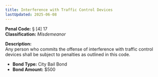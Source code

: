 ```yaml
---
title: Interference with Traffic Control Devices
lastUpdated: 2025-06-08
---
```


**Penal Code:** § [4] 17  
**Classification:** *Misdemeanor*

**Description:**  
Any person who commits the offense of interference with traffic control devices shall be subject to penalties as outlined in this code.

- **Bond Type:** City Bail Bond  
- **Bond Amount:** $500
